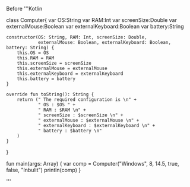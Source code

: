 
Before
'''Kotlin

class Computer{
    var OS:String
    var RAM:Int
    var screenSize:Double
    var externalMouse:Boolean
    var externalKeyboard:Boolean
    var battery:String

    constructor(OS: String, RAM: Int, screenSize: Double,
                externalMouse: Boolean, externalKeyboard: Boolean, battery: String) {
        this.OS = OS
        this.RAM = RAM
        this.screenSize = screenSize
        this.externalMouse = externalMouse
        this.externalKeyboard = externalKeyboard
        this.battery = battery
    }

    override fun toString(): String {
        return (" The required configuration is \n" +
                " OS : $OS " +
                " RAM : $RAM \n" +
                " screenSize : $screenSize \n" +
                " externalMouse : $externalMouse \n" +
                " externalKeyboard : $externalKeyboard \n" +
                " battery : $battery \n"
        )
    }
}

fun main(args: Array<String>) {
    var comp = Computer("Windows", 8, 14.5, true, false, "Inbulit")
    println(comp)
}

'''
